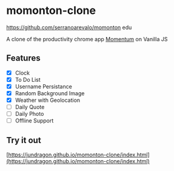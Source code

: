 # momonton-clone

https://github.com/serranoarevalo/momonton edu

A clone of the productivity chrome app [Momentum](https://chrome.google.com/webstore/detail/momentum/laookkfknpbbblfpciffpaejjkokdgca) on Vanilla JS

## Features

- [x] Clock
- [x] To Do List
- [x] Username Persistance
- [x] Random Background Image
- [x] Weather with Geolocation
- [ ] Daily Quote
- [ ] Daily Photo
- [ ] Offline Support

## Try it out

[https://jundragon.github.io/momonton-clone/index.html](https://jundragon.github.io/momonton-clone/index.html)

